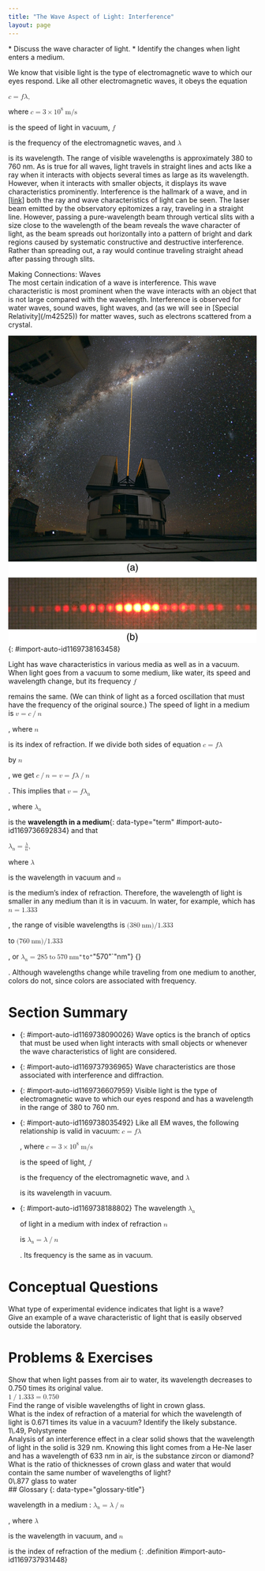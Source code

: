 ```yaml
---
title: "The Wave Aspect of Light: Interference"
layout: page
---
```



<div data-type="abstract" markdown="1">
* Discuss the wave character of light.
* Identify the changes when light enters a medium.

</div>

We know that visible light is the type of electromagnetic wave to which our eyes respond. Like all other electromagnetic waves, it obeys the equation

<div data-type="equation" class="equation" id="eip-319">
<math xmlns="http://www.w3.org/1998/Math/MathML"> <semantics> <mrow> <mrow> <mrow> <mrow> <mi>c</mi> <mo stretchy="false">=</mo> <mi>f</mi> </mrow> <mi /> <mi>λ</mi> <mtext>,</mtext> </mrow> </mrow> <mrow /> </mrow> <annotation encoding="StarMath 5.0"> size 12{c=f`λ,} {}</annotation> </semantics> </math>
</div>

where <math xmlns="http://www.w3.org/1998/Math/MathML"><semantics><mrow><mrow><mrow><mrow><mi>c</mi><mo stretchy="false">=</mo><mrow><mn>3</mn><mo stretchy="false">×</mo><msup><mtext>10</mtext><mrow><mn>8</mn></mrow></msup></mrow></mrow><mspace width="0.25em" /><mtext>m/s</mtext></mrow></mrow><mrow /></mrow><annotation encoding="StarMath 5.0"> size 12{c=3 times "10" rSup { size 8{8} } `"m/s"} {}</annotation></semantics></math>

 is the speed of light in vacuum, <math xmlns="http://www.w3.org/1998/Math/MathML"><semantics><mrow><mrow><mi>f</mi></mrow><mrow /></mrow><annotation encoding="StarMath 5.0"> size 12{f} {}</annotation></semantics></math>

 is the frequency of the electromagnetic waves, and <math xmlns="http://www.w3.org/1998/Math/MathML"><semantics><mrow><mrow><mi>λ</mi></mrow><mrow /></mrow><annotation encoding="StarMath 5.0"> size 12{λ} {}</annotation></semantics></math>

 is its wavelength. The range of visible wavelengths is approximately 380 to 760 nm. As is true for all waves, light travels in straight lines and acts like a ray when it interacts with objects several times as large as its wavelength. However, when it interacts with smaller objects, it displays its wave characteristics prominently. Interference is the hallmark of a wave, and in [\[link\]](#import-auto-id1169738163458) both the ray and wave characteristics of light can be seen. The laser beam emitted by the observatory epitomizes a ray, traveling in a straight line. However, passing a pure-wavelength beam through vertical slits with a size close to the wavelength of the beam reveals the wave character of light, as the beam spreads out horizontally into a pattern of bright and dark regions caused by systematic constructive and destructive interference. Rather than spreading out, a ray would continue traveling straight ahead after passing through slits.

<div data-type="note" class="note" data-has-label="true" data-label="" markdown="1">
<div data-type="title" class="title">
Making Connections: Waves
</div>
The most certain indication of a wave is interference. This wave characteristic is most prominent when the wave interacts with an object that is not large compared with the wavelength. Interference is observed for water waves, sound waves, light waves, and (as we will see in [Special Relativity](/m42525)) for matter waves, such as electrons scattered from a crystal.

</div>

 ![Part a of the figure shows a thin bright orange laser beam emitted from an observatory traveling in a straight line up into a starry sky. Part b of the figure shows a horizontal pattern of orange red spots produced when a laser beam has passed through a grid of slits. The central spot is the brightest and the spots get dimmer as you move away from the center..](../resources/Figure_28_01_01a.jpg "(a) The laser beam emitted by an observatory acts like a ray, traveling in a straight line. This laser beam is from the Paranal Observatory of the European Southern Observatory. (credit: Yuri Beletsky, European Southern Observatory) (b) A laser beam passing through a grid of vertical slits produces an interference pattern&#x2014;characteristic of a wave. (credit: Shim'on and Slava Rybka, Wikimedia Commons)"){: #import-auto-id1169738163458}

Light has wave characteristics in various media as well as in a vacuum. When light goes from a vacuum to some medium, like water, its speed and wavelength change, but its frequency <math xmlns="http://www.w3.org/1998/Math/MathML"><semantics><mrow><mrow><mi>f</mi></mrow><mrow /></mrow><annotation encoding="StarMath 5.0"> size 12{f} {}</annotation></semantics></math>

 remains the same. (We can think of light as a forced oscillation that must have the frequency of the original source.) The speed of light in a medium is <math xmlns="http://www.w3.org/1998/Math/MathML"><semantics><mrow><mrow><mrow><mi>v</mi><mo stretchy="false">=</mo><mrow><mi>c</mi><mo stretchy="false">/</mo><mi>n</mi></mrow></mrow></mrow><mrow /></mrow><annotation encoding="StarMath 5.0"> size 12{v=c/n} {}</annotation></semantics></math>

, where <math xmlns="http://www.w3.org/1998/Math/MathML"><semantics><mrow><mrow><mi>n</mi></mrow><mrow /></mrow></semantics></math>

 is its index of refraction. If we divide both sides of equation <math xmlns="http://www.w3.org/1998/Math/MathML"><semantics><mrow><mrow><mrow><mrow><mi>c</mi><mo stretchy="false">=</mo><mi>f</mi></mrow><mi /><mi>λ</mi></mrow></mrow><mrow /></mrow><annotation encoding="StarMath 5.0"> size 12{c=f`λ} {}</annotation></semantics></math>

 by <math xmlns="http://www.w3.org/1998/Math/MathML"><semantics><mrow><mrow><mi>n</mi></mrow><mrow /></mrow><annotation encoding="StarMath 5.0"> size 12{n} {}</annotation></semantics></math>

, we get <math xmlns="http://www.w3.org/1998/Math/MathML"><semantics><mrow><mrow><mrow><mrow><mrow><mrow><mi>c</mi><mo stretchy="false">/</mo><mi>n</mi></mrow><mo stretchy="false">=</mo><mi>v</mi></mrow><mo stretchy="false">=</mo><mi>f</mi></mrow><mi /><mrow><mi>λ</mi><mo stretchy="false">/</mo><mi>n</mi></mrow></mrow></mrow><mrow /></mrow><annotation encoding="StarMath 5.0"> size 12{c/n=v=f`λ/n} {}</annotation></semantics></math>

. This implies that <math xmlns="http://www.w3.org/1998/Math/MathML"><semantics><mrow><mrow><mrow><mrow><mi>v</mi><mo stretchy="false">=</mo><mi>f</mi></mrow><mi /><msub><mi>λ</mi><mrow><mtext>n</mtext></mrow></msub></mrow></mrow><mrow /></mrow><annotation encoding="StarMath 5.0"> size 12{v=f`λ rSub { size 8{n} } } {}</annotation></semantics></math>

, where <math xmlns="http://www.w3.org/1998/Math/MathML"><semantics><mrow><mrow><msub><mi>λ</mi><mrow><mtext>n</mtext></mrow></msub></mrow><mrow /></mrow><annotation encoding="StarMath 5.0"> size 12{λ rSub { size 8{n} } } {}</annotation></semantics></math>

 is the **wavelength in a medium**{: data-type="term" #import-auto-id1169736692834} and that

<div data-type="equation" class="equation" id="eip-272">
<math xmlns="http://www.w3.org/1998/Math/MathML"> <semantics> <mrow> <mrow> <mrow> <mrow> <msub> <mi>λ</mi> <mrow> <mtext>n</mtext> </mrow> </msub> <mo stretchy="false">=</mo> <mfrac> <mi>λ</mi> <mi>n</mi> </mfrac> </mrow> <mtext>,</mtext> </mrow> </mrow> <mrow /> </mrow> <annotation encoding="StarMath 5.0"> size 12{λ rSub { size 8{n} } = { {λ} over {n} } ,} {}</annotation> </semantics> </math>
</div>

where <math xmlns="http://www.w3.org/1998/Math/MathML"><semantics><mrow><mrow><mi>λ</mi></mrow><mrow /></mrow><annotation encoding="StarMath 5.0"> size 12{λ} {}</annotation></semantics></math>

 is the wavelength in vacuum and <math xmlns="http://www.w3.org/1998/Math/MathML"><semantics><mrow><mrow><mi>n</mi></mrow><mrow /></mrow><annotation encoding="StarMath 5.0"> size 12{n} {}</annotation></semantics></math>

 is the medium’s index of refraction. Therefore, the wavelength of light is smaller in any medium than it is in vacuum. In water, for example, which has <math xmlns="http://www.w3.org/1998/Math/MathML"><semantics><mrow><mrow><mrow><mrow><mi>n</mi><mo stretchy="false">=</mo><mn>1</mn></mrow><mtext>.</mtext><mtext>333</mtext></mrow></mrow><mrow /></mrow><annotation encoding="StarMath 5.0"> size 12{n=1 "." "333"} {}</annotation></semantics></math>

, the range of visible wavelengths is <math xmlns="http://www.w3.org/1998/Math/MathML"><semantics><mrow><mrow><mrow><mo stretchy="false">(</mo><mtext>380</mtext><mspace width="0.25em" /><mtext>nm</mtext><mo stretchy="false">)</mo><mtext>/1</mtext><mtext>.</mtext><mtext>333</mtext></mrow></mrow><mrow /></mrow><annotation encoding="StarMath 5.0"> size 12{ \( "380"`"nm" \) "/1" "." "333"} {}</annotation></semantics></math>

 to <math xmlns="http://www.w3.org/1998/Math/MathML"><semantics><mrow><mrow><mrow><mo stretchy="false">(</mo><mtext>760</mtext><mspace width="0.25em" /><mtext>nm</mtext><mo stretchy="false">)</mo><mtext>/1</mtext><mtext>.</mtext><mtext>333</mtext></mrow></mrow><mrow /></mrow><annotation encoding="StarMath 5.0"> size 12{ \( "760"`"nm" \) "/1" "." "333"} {}</annotation></semantics></math>

, or <math xmlns="http://www.w3.org/1998/Math/MathML"><semantics><mrow><mrow><mrow><mrow><msub><mi>λ</mi><mrow> <mtext>n</mtext></mrow></msub><mo stretchy="false">=</mo><mtext>285</mtext></mrow><mspace width="0.25em" /><mtext>to</mtext><mspace width="0.25em" /><mtext>570</mtext><mspace width="0.25em" /><mtext>nm</mtext></mrow></mrow><mrow /></mrow><annotation encoding="StarMath 5.0"> size 12{λ rSub { size 8{n} } ="285"`"to"`"570"`"nm"} {}</annotation></semantics></math>

. Although wavelengths change while traveling from one medium to another, colors do not, since colors are associated with frequency.

# Section Summary

* {: #import-auto-id1169738090026} Wave optics is the branch of optics that must be used when light interacts with small objects or whenever the wave characteristics of light are considered.
* {: #import-auto-id1169737936965} Wave characteristics are those associated with interference and diffraction.
* {: #import-auto-id1169736607959} Visible light is the type of electromagnetic wave to which our eyes respond and has a wavelength in the range of 380 to 760 nm.
* {: #import-auto-id1169738035492} Like all EM waves, the following relationship is valid in vacuum:
  <math xmlns="http://www.w3.org/1998/Math/MathML"><semantics><mrow><mrow><mrow><mrow><mi>c</mi><mo stretchy="false">=</mo><mi>f</mi></mrow><mi /><mi>λ</mi></mrow></mrow><mrow /></mrow><annotation encoding="StarMath 5.0"> size 12{c=f`λ} {}</annotation></semantics></math>
  
  , where
  <math xmlns="http://www.w3.org/1998/Math/MathML"><semantics><mrow><mrow><mrow><mrow><mi>c</mi><mo stretchy="false">=</mo><mrow><mn>3</mn><mo stretchy="false">×</mo><msup><mtext>10</mtext><mrow><mn>8</mn></mrow></msup></mrow></mrow><mspace width="0.25em" /><mtext>m/s</mtext></mrow></mrow><mrow /></mrow><annotation encoding="StarMath 5.0"> size 12{c=3 times "10" rSup { size 8{8} } `"m/s"} {}</annotation></semantics></math>
  
  is the speed of light,
  <math xmlns="http://www.w3.org/1998/Math/MathML"><semantics><mrow><mrow><mi>f</mi></mrow><mrow /></mrow><annotation encoding="StarMath 5.0"> size 12{f} {}</annotation></semantics></math>
  
  is the frequency of the electromagnetic wave, and
  <math xmlns="http://www.w3.org/1998/Math/MathML"><semantics><mrow><mrow><mi>λ</mi></mrow><mrow /></mrow><annotation encoding="StarMath 5.0"> size 12{λ} {}</annotation></semantics></math>
  
  is its wavelength in vacuum.
* {: #import-auto-id1169738188802} The wavelength
  <math xmlns="http://www.w3.org/1998/Math/MathML"><semantics><mrow><mrow><msub><mi>λ</mi><mrow> <mtext>n</mtext></mrow></msub></mrow><mrow /></mrow><annotation encoding="StarMath 5.0"> size 12{λ rSub { size 8{n} } } {}</annotation></semantics></math>
  
  of light in a medium with index of refraction
  <math xmlns="http://www.w3.org/1998/Math/MathML"><semantics><mrow><mrow><mi>n</mi></mrow><mrow /></mrow><annotation encoding="StarMath 5.0"> size 12{n} {}</annotation></semantics></math>
  
  is
  <math xmlns="http://www.w3.org/1998/Math/MathML"><semantics><mrow><mrow><mrow><msub><mi>λ</mi><mrow> <mtext>n</mtext></mrow></msub><mo stretchy="false">=</mo><mrow><mi>λ</mi><mo stretchy="false">/</mo><mi>n</mi></mrow></mrow></mrow><mrow /></mrow><annotation encoding="StarMath 5.0"> size 12{λ rSub { size 8{n} } =λ/n} {}</annotation></semantics></math>
  
  . Its frequency is the same as in vacuum.

# Conceptual Questions

<div data-type="exercise" class="exercise" data-element-type="conceptual-questions">
<div data-type="problem" class="problem" markdown="1">
What type of experimental evidence indicates that light is a wave?

</div>
</div>

<div data-type="exercise" class="exercise" data-element-type="conceptual-questions">
<div data-type="problem" class="problem" markdown="1">
Give an example of a wave characteristic of light that is easily observed outside the laboratory.

</div>
</div>

# Problems &amp; Exercises

<div data-type="exercise" class="exercise" data-element-type="problems-exercises">
<div data-type="problem" class="problem" markdown="1">
Show that when light passes from air to water, its wavelength decreases to 0.750 times its original value.

</div>
<div data-type="solution" class="solution" markdown="1">
<math xmlns="http://www.w3.org/1998/Math/MathML"> <semantics> <mrow> <mrow> <mrow> <mrow> <mn>1</mn> <mo stretchy="false">/</mo> <mn>1</mn> </mrow> <mtext>.</mtext> <mrow> <mtext>333</mtext> <mo stretchy="false">=</mo> <mn>0</mn> </mrow> <mtext>.</mtext> <mtext>750</mtext> </mrow> </mrow> <mrow /> </mrow> <annotation encoding="StarMath 5.0"> size 12{1/1 "." "333"=0 "." "750"} {}</annotation> </semantics> </math>

</div>
</div>

<div data-type="exercise" class="exercise" data-element-type="problems-exercises">
<div data-type="problem" class="problem" markdown="1">
Find the range of visible wavelengths of light in crown glass.

</div>
</div>

<div data-type="exercise" class="exercise" data-element-type="problems-exercises">
<div data-type="problem" class="problem" markdown="1">
What is the index of refraction of a material for which the wavelength of light is 0.671 times its value in a vacuum? Identify the likely substance.

</div>
<div data-type="solution" class="solution" markdown="1">
1\.49, Polystyrene

</div>
</div>

<div data-type="exercise" class="exercise" data-element-type="problems-exercises">
<div data-type="problem" class="problem" markdown="1">
Analysis of an interference effect in a clear solid shows that the wavelength of light in the solid is 329 nm. Knowing this light comes from a He-Ne laser and has a wavelength of 633 nm in air, is the substance zircon or diamond?

</div>
</div>

<div data-type="exercise" class="exercise" data-element-type="problems-exercises">
<div data-type="problem" class="problem" markdown="1">
What is the ratio of thicknesses of crown glass and water that would contain the same number of wavelengths of light?

</div>
<div data-type="solution" class="solution" markdown="1">
0\.877 glass to water

</div>
</div>

<div data-type="glossary" markdown="1">
## Glossary
{: data-type="glossary-title"}

wavelength in a medium
: <math xmlns="http://www.w3.org/1998/Math/MathML"><semantics><mrow><mrow><mrow><msub><mi>λ</mi><mrow> <mtext>n</mtext></mrow></msub><mo stretchy="false">=</mo><mrow><mi>λ</mi><mo stretchy="false">/</mo><mi>n</mi></mrow></mrow></mrow><mrow /></mrow><annotation encoding="StarMath 5.0"> size 12{λ rSub { size 8{n} } =λ/n} {}</annotation></semantics></math>
  
  , where
  <math xmlns="http://www.w3.org/1998/Math/MathML"><semantics><mrow><mrow><mi>λ</mi></mrow><mrow /></mrow><annotation encoding="StarMath 5.0"> size 12{λ} {}</annotation></semantics></math>
  
  is the wavelength in vacuum, and
  <math xmlns="http://www.w3.org/1998/Math/MathML"><semantics><mrow><mrow><mi>n</mi></mrow><mrow /></mrow><annotation encoding="StarMath 5.0"> size 12{n} {}</annotation></semantics></math>
  
  is the index of refraction of the medium
{: .definition #import-auto-id1169737931448}

</div>

